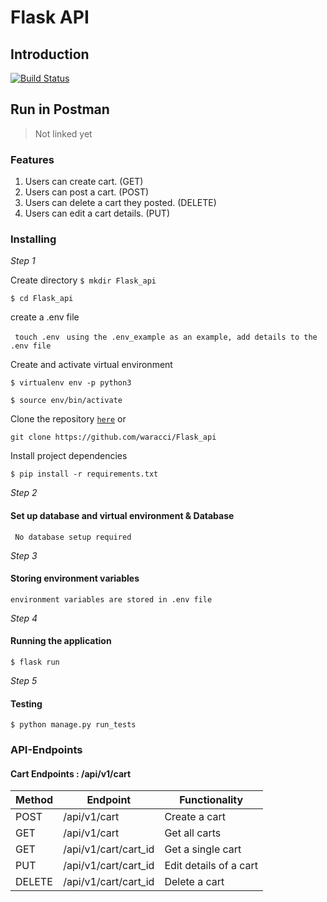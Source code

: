 # Flask API
## Introduction

[![Build Status](https://travis-ci.org/waracci/Flask_api.svg?branch=master)](https://travis-ci.org/waracci/Flask_api)

## Run in Postman

> Not linked yet

### Features

1. Users can create cart. (GET)
2. Users can post a cart. (POST)
3. Users can delete a cart they posted. (DELETE)
4. Users can edit a cart details. (PUT)


### Installing

*Step 1*

Create directory
```$ mkdir Flask_api```

```$ cd Flask_api```

create a .env file

``` touch .env```
``` using the .env_example as an example, add details to the .env file```

Create and activate virtual environment

```$ virtualenv env -p python3```


```$ source env/bin/activate```

Clone the repository [```here```](https://github.com/waracci/Flask_api) or 

``` git clone https://github.com/waracci/Flask_api ```

Install project dependencies 


```$ pip install -r requirements.txt```


*Step 2* 

#### Set up database and virtual environment & Database 

``` No database setup required```

*Step 3*

#### Storing environment variables 

```
environment variables are stored in .env file
```

*Step 4*

#### Running the application

```$ flask run``` 

*Step 5*

#### Testing

```$ python manage.py run_tests```

### API-Endpoints

#### Cart Endpoints : /api/v1/cart

Method | Endpoint | Functionality
--- | --- | ---
POST | /api/v1/cart | Create a cart
GET | /api/v1/cart | Get all carts
GET | /api/v1/cart/cart_id | Get a single cart
PUT | /api/v1/cart/cart_id | Edit details of a cart
DELETE | /api/v1/cart/cart_id | Delete a cart
